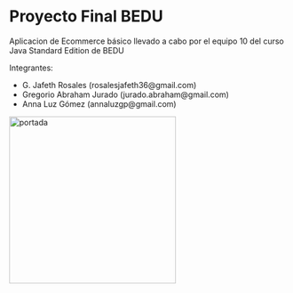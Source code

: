 # Proyecto Final BEDU

Aplicacion de  Ecommerce básico llevado a cabo por el equipo 10 del curso Java Standard Edition de BEDU
 
Integrantes:
<ul>
  <li>G. Jafeth Rosales           (rosalesjafeth36@gmail.com)</li>
  <li>Gregorio Abraham Jurado  (jurado.abraham@gmail.com) </li>
  <li> Anna Luz Gómez           (annaluzgp@gmail.com)</li>
</ul>


<div align="left">



<img align="center" src="https://www.elsoldetoluca.com.mx/incoming/vbde6b-ecommerce.png/ALTERNATES/LANDSCAPE_768/ecommerce.png" alt="portada" width="300"/>
 </div>



